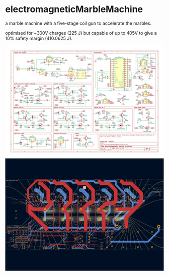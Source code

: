 # electromagneticMarbleMachine
 
a marble machine with a five-stage coil gun to accelerate the marbles.

optimised for ~300V charges (225 J) but capable of up to 405V to give a 10% safety margin (410.0625 J).

![schematic image](https://raw.githubusercontent.com/jamesbrayy/electromagneticMarbleMachine/refs/heads/main/kicadFiles/images/schematic.png)
![pcb image](https://raw.githubusercontent.com/jamesbrayy/electromagneticMarbleMachine/refs/heads/main/kicadFiles/images/pcb.png)
